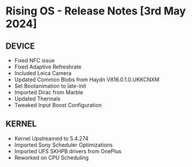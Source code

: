 # Rising OS - Release Notes [3rd May 2024]

## DEVICE

- Fixed NFC issue
- Fixed Adaptive Refreshrate
- Included Leica Camera
- Updated Common Blobs from Haydn V816.0.1.0.UKKCNXM
- Set Bootanimation to late-init
- Imported Dirac from Marble
- Updated Thermals
- Tweaked Input Boost Configuration

## KERNEL

- Kernel Upstreamed to 5.4.274
- Imported Sony Scheduler Optimizations
- Imported UFS SKHPB drivers from OnePlus
- Reworked on CPU Scheduling
